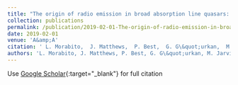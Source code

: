 ```yaml
---
title: "The origin of radio emission in broad absorption line quasars: Results from the LOFAR Two-metre Sky Survey"
collection: publications
permalink: /publication/2019-02-01-The-origin-of-radio-emission-in-broad-absorption-line-quasars-Results-from-the-LOFAR-Two-metre-Sky-Survey
date: 2019-02-01
venue: 'A&amp;A'
citation: ' L. Morabito,  J. Matthews,  P. Best,  G. G\&quot;urkan,  M. Jarvis,  I. Prandoni,  K. Duncan,  M. Hardcastle,  M. Kunert-Bajraszewska,  A. Mechev,  S. Mooney,  J. Sabater,  H. R\&quot;ottgering,  T. Shimwell,  D. Smith,  C. Tasse,  W. Williams, &quot;The origin of radio emission in broad absorption line quasars: Results from the LOFAR Two-metre Sky Survey.&quot; A&amp;amp;A, 2019.'
authors: 'L. Morabito, J. Matthews, P. Best, G. G\&quot;urkan, M. Jarvis, I. Prandoni, K. Duncan, M. Hardcastle, M. Kunert-Bajraszewska, A. Mechev, S. Mooney, J. Sabater, H. R\&quot;ottgering, T. Shimwell, D. Smith, C. Tasse, W. Williams, '
---
```

Use [Google Scholar](https://scholar.google.com/scholar?q=The+origin+of+radio+emission+in+broad+absorption+line+quasars:+Results+from+the+LOFAR+Two+metre+Sky+Survey){:target="_blank"} for full citation